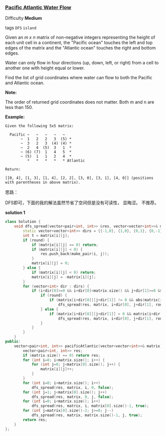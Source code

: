 ### [Pacific Atlantic Water Flow](https://leetcode.com/problems/pacific-atlantic-water-flow/)

Difficulty **Medium**

tags `DFS` `island`

Given an *m x n* matrix of non-negative integers representing the height of each unit cell in a continent, the "Pacific ocean" touches the left and top edges of the matrix and the "Atlantic ocean" touches the right and bottom edges.

Water can only flow in four directions (up, down, left, or right) from a cell to another one with height equal or lower.

Find the list of grid coordinates where water can flow to both the Pacific and Atlantic ocean.

**Note:**

The order of returned grid coordinates does not matter.
Both m and n are less than 150.

**Example:**

``` 
Given the following 5x5 matrix:

  Pacific ~   ~   ~   ~   ~ 
       ~  1   2   2   3  (5) *
       ~  3   2   3  (4) (4) *
       ~  2   4  (5)  3   1  *
       ~ (6) (7)  1   4   5  *
       ~ (5)  1   1   2   4  *
          *   *   *   *   * Atlantic

Return:

[[0, 4], [1, 3], [1, 4], [2, 2], [3, 0], [3, 1], [4, 0]] (positions with parentheses in above matrix).
```

思路：

DFS即可，下面的我的解法虽然节省了空间但是没有可读性， 显晦涩。 不推荐。

**solution 1**
```c++
class Solution {
    void dfs_spread(vector<pair<int, int>> &res, vector<vector<int>>& matrix, int i, int j, bool round) {
        static vector<vector<int>> dirs = {{-1,0}, {1,0}, {0,1}, {0,-1}};
        int t = matrix[i][j];
        if (round) {
            if (matrix[i][j] == 0) return;
            if (matrix[i][j] < 0) {
                res.push_back(make_pair(i, j));
            }
            matrix[i][j] = 0;
        } else {
            if (matrix[i][j] < 0) return;
            matrix[i][j] = -matrix[i][j];
        }
        for (vector<int> dir : dirs) {
            if (i+dir[0]>=0 && i+dir[0]<matrix.size() && j+dir[1]>=0 && j+dir[1]<matrix[0].size()) {
                if (round) {
                    if (matrix[i+dir[0]][j+dir[1]] != 0 && abs(matrix[i+dir[0]][j+dir[1]]) >= abs(t))
                        dfs_spread(res, matrix, i+dir[0], j+dir[1], round);
                } else {
                    if (matrix[i+dir[0]][j+dir[1]] > 0 && matrix[i+dir[0]][j+dir[1]] >= t)
                        dfs_spread(res, matrix, i+dir[0], j+dir[1], round);
                }
            }
        }
    }
public:
    vector<pair<int, int>> pacificAtlantic(vector<vector<int>>& matrix) {
        vector<pair<int, int>> res;
        if (matrix.size() == 0) return res;
        for (int i=0; i<matrix.size(); i++) {
            for (int j=0; j<matrix[0].size(); j++) {
                matrix[i][j]++;
            }
        }
        for (int i=0; i<matrix.size(); i++) 
            dfs_spread(res, matrix, i, 0, false);
        for (int j=1; j<matrix[0].size(); j++)
            dfs_spread(res, matrix, 0, j, false);
        for (int i=0; i<matrix.size(); i++) 
            dfs_spread(res, matrix, i, matrix[0].size()-1, true);
        for (int j=matrix[0].size()-2; j>=0; j--) 
            dfs_spread(res, matrix, matrix.size()-1, j, true);
        return res;
    }
};
```
